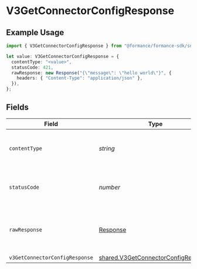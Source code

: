# V3GetConnectorConfigResponse

## Example Usage

```typescript
import { V3GetConnectorConfigResponse } from "@formance/formance-sdk/sdk/models/operations";

let value: V3GetConnectorConfigResponse = {
  contentType: "<value>",
  statusCode: 421,
  rawResponse: new Response("{\"message\": \"hello world\"}", {
    headers: { "Content-Type": "application/json" },
  }),
};
```

## Fields

| Field                                                                                             | Type                                                                                              | Required                                                                                          | Description                                                                                       |
| ------------------------------------------------------------------------------------------------- | ------------------------------------------------------------------------------------------------- | ------------------------------------------------------------------------------------------------- | ------------------------------------------------------------------------------------------------- |
| `contentType`                                                                                     | *string*                                                                                          | :heavy_check_mark:                                                                                | HTTP response content type for this operation                                                     |
| `statusCode`                                                                                      | *number*                                                                                          | :heavy_check_mark:                                                                                | HTTP response status code for this operation                                                      |
| `rawResponse`                                                                                     | [Response](https://developer.mozilla.org/en-US/docs/Web/API/Response)                             | :heavy_check_mark:                                                                                | Raw HTTP response; suitable for custom response parsing                                           |
| `v3GetConnectorConfigResponse`                                                                    | [shared.V3GetConnectorConfigResponse](../../../sdk/models/shared/v3getconnectorconfigresponse.md) | :heavy_minus_sign:                                                                                | OK                                                                                                |